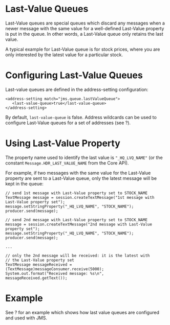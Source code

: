 Last-Value Queues
=================

Last-Value queues are special queues which discard any messages when a
newer message with the same value for a well-defined Last-Value property
is put in the queue. In other words, a Last-Value queue only retains the
last value.

A typical example for Last-Value queue is for stock prices, where you
are only interested by the latest value for a particular stock.

Configuring Last-Value Queues
=============================

Last-value queues are defined in the address-setting configuration:

    <address-setting match="jms.queue.lastValueQueue">
       <last-value-queue>true</last-value-queue>
    </address-setting>

By default, `last-value-queue` is false. Address wildcards can be used
to configure Last-Value queues for a set of addresses (see ?).

Using Last-Value Property
=========================

The property name used to identify the last value is `"_HQ_LVQ_NAME"`
(or the constant `Message.HDR_LAST_VALUE_NAME` from the Core API).

For example, if two messages with the same value for the Last-Value
property are sent to a Last-Value queue, only the latest message will be
kept in the queue:

    // send 1st message with Last-Value property set to STOCK_NAME
    TextMessage message = session.createTextMessage("1st message with Last-Value property set");
    message.setStringProperty("_HQ_LVQ_NAME", "STOCK_NAME");
    producer.send(message);

    // send 2nd message with Last-Value property set to STOCK_NAME             
    message = session.createTextMessage("2nd message with Last-Value property set");
    message.setStringProperty("_HQ_LVQ_NAME", "STOCK_NAME");
    producer.send(message);
           
    ...
           
    // only the 2nd message will be received: it is the latest with 
    // the Last-Value property set
    TextMessage messageReceived = (TextMessage)messageConsumer.receive(5000);
    System.out.format("Received message: %s\n", messageReceived.getText());

Example
=======

See ? for an example which shows how last value queues are configured
and used with JMS.
